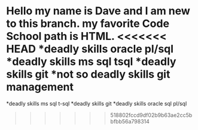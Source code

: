 Hello my name is Dave and I am new to this branch.
my favorite Code School path is HTML.
<<<<<<< HEAD
*deadly skills oracle pl/sql
*deadly skills ms sql tsql
*deadly skills git
*not so deadly skills git management
=======
*deadly skills ms sql t-sql
*deadly skills git
*deadly skills oracle sql pl/sql
>>>>>>> 518802fccd9df02b9b63ae2cc5bbfbb56a798314
